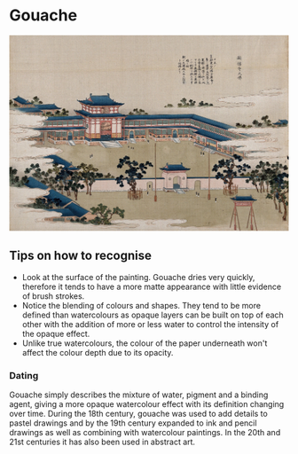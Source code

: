 # Gouache

![580669i](../../../.gitbook/assets/gouache-1.jpg)

## Tips on how to recognise

* Look at the surface of the painting. Gouache dries very quickly, therefore it tends to have a more matte appearance with little evidence of brush strokes.  
* Notice the blending of colours and shapes. They tend to be more defined than watercolours as opaque layers can be built on top of each other with the addition of more or less water to control the intensity of the opaque effect. 
* Unlike true watercolours, the colour of the paper underneath won't affect the colour depth due to its opacity. 

### Dating 



Gouache simply describes the mixture of water, pigment and a binding agent, giving a more opaque watercolour effect with its definition changing over time. During the 18th century, gouache was used to add details to pastel drawings and by the 19th century expanded to ink and pencil drawings as well as combining with watercolour paintings. In the 20th and 21st centuries it has also been used in abstract art. 





